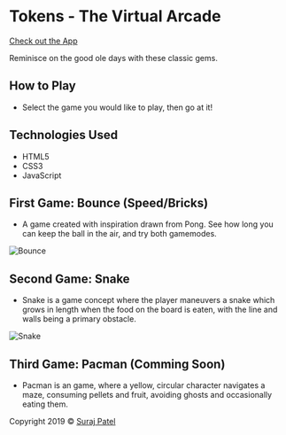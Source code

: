 # Tokens - The Virtual Arcade

[Check out the App](https://jernical.github.io/Tokens/)

Reminisce on the good ole days with these classic gems.

## How to Play ##
* Select the game you would like to play, then go at it!

## Technologies Used
* HTML5
* CSS3
* JavaScript

## First Game: Bounce (Speed/Bricks)
* A game created with inspiration drawn from Pong. See how long you can keep the ball in the air, and try both gamemodes.

![Bounce](https://github.com/Jernical/Tokens/blob/master/assets/images/Bounce.gif)

## Second Game: Snake
* Snake is a game concept where the player maneuvers a snake which grows in length when the food on the board is eaten, with the line and walls being a primary obstacle.

![Snake](https://github.com/Jernical/Tokens/blob/master/assets/images/Snake.gif)

## Third Game: Pacman (Comming Soon)
* Pacman is an game, where a yellow, circular character navigates a maze, consuming pellets and fruit, avoiding ghosts and occasionally eating them.

Copyright 2019 © [Suraj Patel](https://jernical.github.io/Suraj-Patel/)
